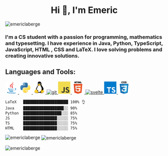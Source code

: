 <h1 align="center">Hi 👋, I'm Emeric</h1>
<p align="left"> <img src="https://komarev.com/ghpvc/?username=emericlaberge&label=Profile%20views&color=0e75b6&style=flat" alt="emericlaberge" /> </p>

### I'm a CS student with a passion for programming, mathematics and typesetting. I have experience in Java, Python, TypeScript, JavaScript, HTML , CSS and LaTeX. I love solving problems and creating innovative solutions.

<!-- <h2 align="left">Connect with me:</h3>
<p align="left">
</p> --->

<h2 align="left">Languages and Tools:</h3>
<p align="left">
<a href="https://www.java.com" target="_blank" rel="noreferrer"> <img src="https://raw.githubusercontent.com/devicons/devicon/master/icons/java/java-original.svg" alt="java" width="40" height="40"/> </a> 
<a href="https://www.python.org" target="_blank" rel="noreferrer"> <img src="https://raw.githubusercontent.com/devicons/devicon/master/icons/python/python-original.svg" alt="python" width="40" height="40"/> </a>
<a href="https://www.linux.org/" target="_blank" rel="noreferrer"> <img src="https://raw.githubusercontent.com/devicons/devicon/master/icons/linux/linux-original.svg" alt="linux" width="40" height="40"/> </a> 
<a href="https://git-scm.com/" target="_blank" rel="noreferrer"> <img src="https://www.vectorlogo.zone/logos/git-scm/git-scm-icon.svg" alt="git" width="40" height="40"/> </a> 
<a href="https://developer.mozilla.org/en-US/docs/Web/JavaScript" target="_blank" rel="noreferrer"> <img src="https://raw.githubusercontent.com/devicons/devicon/master/icons/javascript/javascript-original.svg" alt="javascript" width="40" height="40"/> </a> 
<a href="https://www.w3.org/html/" target="_blank" rel="noreferrer"> <img src="https://raw.githubusercontent.com/devicons/devicon/master/icons/html5/html5-original-wordmark.svg" alt="html5" width="40" height="40"/> </a> 
<a href="https://svelte.dev" target="_blank" rel="noreferrer"> <img src="https://upload.wikimedia.org/wikipedia/commons/1/1b/Svelte_Logo.svg" alt="svelte" width="40" height="40"/> </a> 
<a href="https://www.typescriptlang.org/" target="_blank" rel="noreferrer"> <img src="https://raw.githubusercontent.com/devicons/devicon/master/icons/typescript/typescript-original.svg" alt="typescript" width="40" height="40"/> </a>
<a href="https://www.w3schools.com/css/" target="_blank" rel="noreferrer"> <img src="https://raw.githubusercontent.com/devicons/devicon/master/icons/css3/css3-original-wordmark.svg" alt="css3" width="40" height="40"/> </a> </p>

```text
LaTeX   ████████████████████ 100% 👌
Java    ██████████████████░░ 90%
Python  █████████████████░░░ 85%
JS      ███████████████░░░░░ 75%
TS      ███████████████░░░░░ 75%
HTML    ███████████████░░░░░ 75%
```
<p><img align="left" src="https://github-readme-stats.vercel.app/api/top-langs?username=emericlaberge&show_icons=true&locale=en&layout=compact&theme=tokyonight" alt="emericlaberge" /></p><p>&nbsp;<img align="center" src="https://github-readme-stats.vercel.app/api?username=emericlaberge&show_icons=true&locale=en&theme=tokyonight" alt="emericlaberge" /></p>

<p><img align="center" src="https://github-readme-streak-stats.herokuapp.com/?user=emericlaberge&theme=tokyonight" alt="emericlaberge" /></p>

